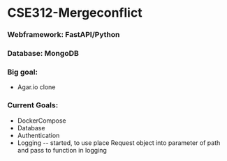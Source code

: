 # CSE312-Mergeconflict

### Webframework: FastAPI/Python

### Database: MongoDB

### Big goal:

* Agar.io clone

### Current Goals:

* DockerCompose
* Database
* Authentication
* Logging -- started, to use place Request object into parameter of path and pass to function in logging